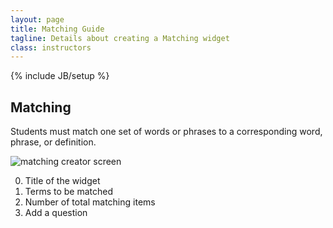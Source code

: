 ```yaml
---
layout: page
title: Matching Guide
tagline: Details about creating a Matching widget
class: instructors
---
```

{% include JB/setup %}

## Matching ##

Students must match one set of words or phrases to a corresponding word, phrase, or definition.

![matching creator screen]({{BASE_PATH}}/assets/img/create_widget_matching.png "matching creator screen")

0. Title of the widget
0. Terms to be matched
0. Number of total matching items
0. Add a question